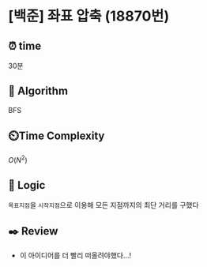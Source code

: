 # [백준] 좌표 압축 (18870번)

## ⏰  **time**
30분

## :pushpin: **Algorithm**
BFS

## ⏲️**Time Complexity**
$O(N^2)$

## :round_pushpin: **Logic**
`목표지점`을 `시작지점`으로 이용해 모든 지점까지의 최단 거리를 구했다

## :black_nib: **Review**
- 이 아이디어를 더 빨리 떠올려야했다...!

